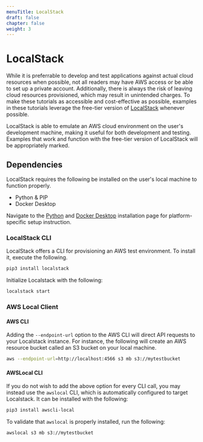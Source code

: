 ```yaml
---
menuTitle: LocalStack
draft: false
chapter: false
weight: 3
---
```


# LocalStack


While it is preferrable to develop and test applications against actual cloud resources when possible, 
not all readers may have AWS access or be able to set up a private account. Additionally, there is always the 
risk of leaving cloud resources provisioned, which may result in unintended charges.
To make these tutorials as accessible and cost-effective as possible, examples in these tutorials leverage the free-tier version 
of [LocalStack](https://localstack.cloud/) whenever possible.  

LocalStack is able to emulate an AWS cloud environment on the user's development machine, making it useful 
for both development and testing. Examples that work and function with the free-tier version of LocalStack 
will be appropriately marked.

## Dependencies

LocalStack requires the following be installed on the user's local machine to function properly.
- Python & PIP
- Docker Desktop

Navigate to the [Python](https://www.python.org/downloads/) and [Docker Desktop](https://www.docker.com/get-started) installation page for platform-specific setup instruction.

### LocalStack CLI

LocalStack offers a CLI for provisioning an AWS test environment. To install it, execute the following.

```sh
pip3 install localstack
```

Initialize Localstack with the following:

```sh
localstack start
```

### AWS Local Client

#### AWS CLI

Adding the `--endpoint-url` option to the AWS CLI will direct API requests to your Localstack instance. For instance, the following
will create an AWS resource bucket called an S3 bucket on your local machine.

```sh
aws --endpoint-url=http://localhost:4566 s3 mb s3://mytestbucket
```

#### AWSLocal CLI

If you do not wish to add the above option for every CLI call, you may instead use the `awslocal` CLI, which is automatically 
configured to target Localstack. It can be installed with the 
following:

```sh
pip3 install awscli-local
```

To validate that `awslocal` is properly installed, run the following:

```sh
awslocal s3 mb s3://mytestbucket
```
